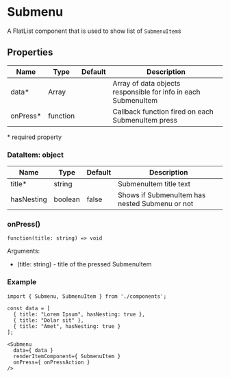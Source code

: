 # Submenu

A FlatList component that is used to show list of `SubmenuItem`s

## Properties

| Name     | Type             | Default | Description                                                    |
| -------- | ---------------- | ------- | -------------------------------------------------------------- |
| data*    | Array<DataItem>  |         | Array of data objects responsible for info in each SubmenuItem |
| onPress* | function         |         | Callback function fired on each SubmenuItem press              |

\* required property

### DataItem: object

| Name       | Type     | Default | Description                                    |
| ---------- | -------- | ------- | ---------------------------------------------- |
| title*     | string   |         | SubmenuItem title text                         |
| hasNesting | boolean  | false   | Shows if SubmenuItem has nested Submenu or not |

### onPress()

`function(title: string) => void`

Arguments:
* (title: string) - title of the pressed SubmenuItem

### Example
```
import { Submenu, SubmenuItem } from './components';

const data = [
  { title: "Lorem Ipsum", hasNesting: true },
  { title: "Dolar sit" },
  { title: "Amet", hasNesting: true }
];

<Submenu
  data={ data }
  renderItemComponent={ SubmenuItem }
  onPress={ onPressAction }
/>
```
